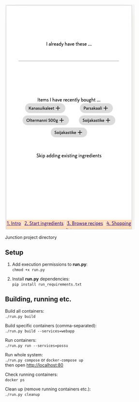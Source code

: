 ![](https://github.com/hietalajulius/k-ruoka-recipes/blob/master/cover.gif?raw=true)



Junction project directory

## Setup

1. Add execution permissions to **run.py**: \
  `chmod +x run.py`

2. Install **run.py** dependencies: \
  `pip install run_requirements.txt`

## Building, running etc.

Build all containers: \
  `./run.py build`

Build specific containers (comma-separated): \
  `./run.py build --services=webapp`

Run containers: \
  `./run.py run --services=possu`

Run whole system: \
  `./run.py compose` or `docker-compose up` \
then open [http://localhost:80](http://localhost:80)

Check running containers: \
  `docker ps`

Clean up (remove running containers etc.): \
  `./run.py cleanup`
